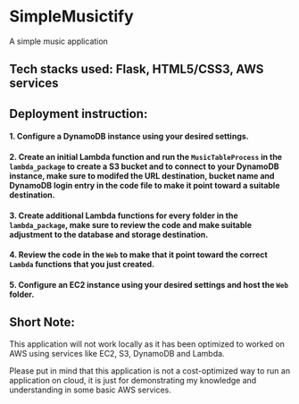 # SimpleMusictify
 A simple music application

## Tech stacks used: Flask, HTML5/CSS3, AWS services

## Deployment instruction: 

#### 1. Configure a DynamoDB instance using your desired settings.

#### 2. Create an initial Lambda function and run the `MusicTableProcess` in the `lambda_package` to create a S3 bucket and to connect to your DynamoDB instance, make sure to modifed the URL destination, bucket name and DynamoDB login entry in the code file to make it point toward a suitable destination.

#### 3. Create additional Lambda functions for every folder in the `lambda_package`, make sure to review the code and make suitable adjustment to the database and storage destination.

#### 4. Review the code in the `Web` to make that it point toward the correct `Lambda` functions that you just created.

#### 5. Configure an EC2 instance using your desired settings and host the `Web` folder.

## Short Note: 

This application will not work locally as it has been optimized to worked on AWS using services like EC2, S3, DynamoDB and Lambda. 

Please put in mind that this application is not a cost-optimized way to run an application on cloud, it is just for demonstrating my knowledge and understanding in some basic AWS services.
